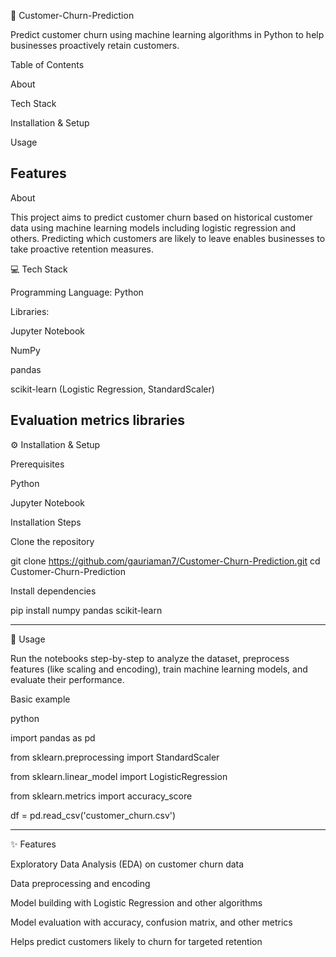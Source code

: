 📄 Customer-Churn-Prediction

Predict customer churn using machine learning algorithms in Python to help businesses proactively retain customers.

Table of Contents

About

Tech Stack

Installation & Setup

Usage

Features
----------------------------------------------------------------------------------------------------------------------------------------------------------------------------------------------------------------------------------------------
About

This project aims to predict customer churn based on historical customer data using machine learning models including logistic regression and others. Predicting which customers are likely to leave enables businesses to take proactive retention measures.

💻  Tech Stack

Programming Language: Python

Libraries:

Jupyter Notebook

NumPy

pandas

scikit-learn (Logistic Regression, StandardScaler)

Evaluation metrics libraries
----------------------------------------------------------------------------------------------------------------------------------------------------------------------------------------------------------------------------------------------
⚙️ Installation & Setup

Prerequisites

Python

Jupyter Notebook


Installation Steps

Clone the repository

git clone https://github.com/gauriaman7/Customer-Churn-Prediction.git
cd Customer-Churn-Prediction

Install dependencies

pip install numpy pandas scikit-learn

----------------------------------------------------------------------------------------------------------------------------------------------------------------------------------------------------------------------------------------------

🚀 Usage

Run the notebooks step-by-step to analyze the dataset, preprocess features (like scaling and encoding), train machine learning models, and evaluate their performance.


Basic example

python

import pandas as pd

from sklearn.preprocessing import StandardScaler

from sklearn.linear_model import LogisticRegression

from sklearn.metrics import accuracy_score

df = pd.read_csv('customer_churn.csv')

----------------------------------------------------------------------------------------------------------------------------------------------------------------------------------------------------------------------------------------------

✨ Features

Exploratory Data Analysis (EDA) on customer churn data

Data preprocessing and encoding

Model building with Logistic Regression and other algorithms

Model evaluation with accuracy, confusion matrix, and other metrics

Helps predict customers likely to churn for targeted retention




